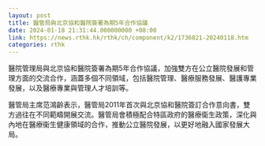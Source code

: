 ```yaml
---
layout: post
title: 醫管局與北京協和醫院簽署為期5年合作協議
date: 2024-01-18 21:31:44.000000000 +08:00
link: https://news.rthk.hk/rthk/ch/component/k2/1736821-20240118.htm
categories: rthk
---
```


醫院管理局與北京協和醫院簽署為期5年合作協議，加強雙方在公立醫院發展和管理方面的交流合作，涵蓋多個不同領域，包括醫院管理、醫療服務發展、醫護專業發展，以及醫療專業與管理人才培訓等。
 
醫管局主席范鴻齡表示，醫管局2011年首次與北京協和醫院簽訂合作意向書，雙方過往在不同範疇開展交流。醫管局會積極配合特區政府的醫療衛生政策，深化與內地在醫療衞生健康領域的合作，推動公立醫院發展，以更好地融入國家發展大局。
